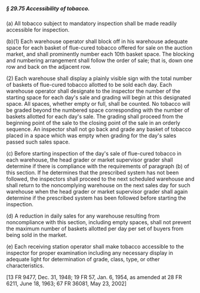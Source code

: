 ##### § 29.75 Accessibility of tobacco. #####

(a) All tobacco subject to mandatory inspection shall be made readily accessible for inspection.

(b)(1) Each warehouse operator shall block off in his warehouse adequate space for each basket of flue-cured tobacco offered for sale on the auction market, and shall prominently number each 10th basket space. The blocking and numbering arrangement shall follow the order of sale; that is, down one row and back on the adjacent row.

(2) Each warehouse shall display a plainly visible sign with the total number of baskets of flue-cured tobacco allotted to be sold each day. Each warehouse operator shall designate to the inspector the number of the starting space for each day's sale and grading will begin at this designated space. All spaces, whether empty or full, shall be counted. No tobacco will be graded beyond the numbered space corresponding with the number of baskets allotted for each day's sale. The grading shall proceed from the beginning point of the sale to the closing point of the sale in an orderly sequence. An inspector shall not go back and grade any basket of tobacco placed in a space which was empty when grading for the day's sales passed such sales space.

(c) Before starting inspection of the day's sale of flue-cured tobacco in each warehouse, the head grader or market supervisor grader shall determine if there is compliance with the requirements of paragraph (b) of this section. If he determines that the prescribed system has not been followed, the inspectors shall proceed to the next scheduled warehouse and shall return to the noncomplying warehouse on the next sales day for such warehouse when the head grader or market supervisor grader shall again determine if the prescribed system has been followed before starting the inspection.

(d) A reduction in daily sales for any warehouse resulting from noncompliance with this section, including empty spaces, shall not prevent the maximum number of baskets allotted per day per set of buyers from being sold in the market.

(e) Each receiving station operator shall make tobacco accessible to the inspector for proper examination including any necessary display in adequate light for determination of grade, class, type, or other characteristics.

[13 FR 9477, Dec. 31, 1948; 19 FR 57, Jan. 6, 1954, as amended at 28 FR 6211, June 18, 1963; 67 FR 36081, May 23, 2002]